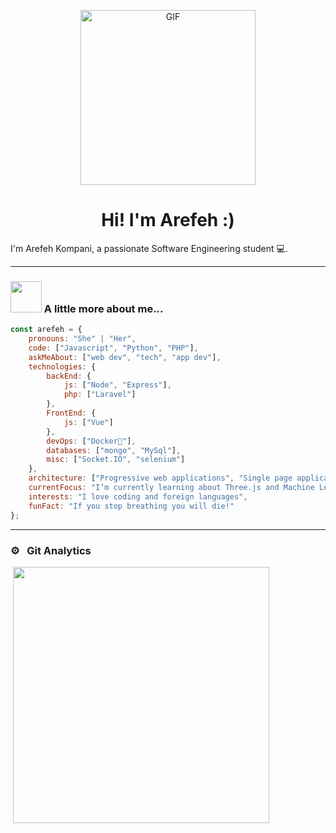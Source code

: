 <p align="center">
<img alt="GIF" src="https://github.com/arsentieva/arsentieva/blob/main/code.gif?raw=true" height="280" />
 <p/>
<h1 align="center"> Hi! I'm Arefeh :) </h1>

I'm Arefeh Kompani, a passionate Software Engineering student 💻.

<hr>

### <img src="https://media.giphy.com/media/VgCDAzcKvsR6OM0uWg/giphy.gif" width="50"> A little more about me...  

```javascript
const arefeh = {
    pronouns: "She" | "Her",
    code: ["Javascript", "Python", "PHP"],
    askMeAbout: ["web dev", "tech", "app dev"],
    technologies: {
        backEnd: {
            js: ["Node", "Express"],
            php: ["Laravel"]
        },
        FrontEnd: {
            js: ["Vue"]
        },
        devOps: ["Docker🐳"],
        databases: ["mongo", "MySql"],
        misc: ["Socket.IO", "selenium"]
    },
    architecture: ["Progressive web applications", "Single page applications"],
    currentFocus: "I’m currently learning about Three.js and Machine Learning",
    interests: "I love coding and foreign languages",
    funFact: "If you stop breathing you will die!"
};
```


<hr>

### ⚙️ &nbsp; Git Analytics
 

<p>&nbsp;<img align="center" src="https://github-readme-stats.vercel.app/api/top-langs/?username=arefehkompani&theme=dark&layout=compact" width="410" /></p>
